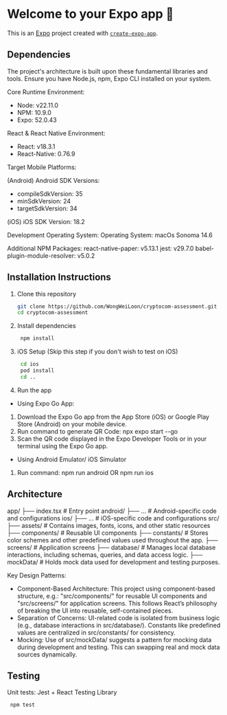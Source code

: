 # Welcome to your Expo app 👋

This is an [Expo](https://expo.dev) project created with [`create-expo-app`](https://www.npmjs.com/package/create-expo-app).

## Dependencies

The project's architecture is built upon these fundamental libraries and tools.
Ensure you have Node.js, npm, Expo CLI installed on your system.

Core Runtime Environment:

- Node: v22.11.0
- NPM: 10.9.0
- Expo: 52.0.43

React & React Native Environment:

- React: v18.3.1
- React-Native: 0.76.9

Target Mobile Platforms:

(Android)
Android SDK Versions:

- compileSdkVersion: 35
- minSdkVersion: 24
- targetSdkVersion: 34

(iOS)
iOS SDK Version: 18.2

Development Operating System:
Operating System: macOs Sonoma 14.6

Additional NPM Packages:
react-native-paper: v5.13.1
jest: v29.7.0
babel-plugin-module-resolver: v5.0.2

## Installation Instructions

1. Clone this repository

   ```bash
   git clone https://github.com/WongWeiLoon/cryptocom-assessment.git
   cd cryptocom-assessment
   ```

2. Install dependencies

   ```bash
    npm install
   ```

3. iOS Setup (Skip this step if you don't wish to test on iOS)

   ```bash
    cd ios
    pod install
    cd ..
   ```

4. Run the app

- Using Expo Go App:

1. Download the Expo Go app from the App Store (iOS) or Google Play Store (Android) on your mobile device.
2. Run command to generate QR Code: npx expo start --go
3. Scan the QR code displayed in the Expo Developer Tools or in your terminal using the Expo Go app.

- Using Android Emulator/ iOS Simulator

1. Run command: npm run android OR npm run ios

## Architecture

app/
├── index.tsx # Entry point
android/
├── ... # Android-specific code and configurations
ios/
├── ... # iOS-specific code and configurations
src/
├── assets/ # Contains images, fonts, icons, and other static resources
├── components/ # Reusable UI components
├── constants/ # Stores color schemes and other predefined values used throughout the app.
├── screens/ # Application screens
├── database/ # Manages local database interactions, including schemas, queries, and data access logic.
├── mockData/ # Holds mock data used for development and testing purposes.

Key Design Patterns:

- Component-Based Architecture: This project using component-based structure, e.g.: "src/components/" for reusable UI components and "src/screens/" for application screens. This follows React’s philosophy of breaking the UI into reusable, self-contained pieces.
- Separation of Concerns: UI-related code is isolated from business logic (e.g., database interactions in src/database/). Constants like predefined values are centralized in src/constants/ for consistency.
- Mocking: Use of src/mockData/ suggests a pattern for mocking data during development and testing. This can swapping real and mock data sources dynamically.

## Testing

Unit tests: Jest + React Testing Library

```bash
 npm test
```
